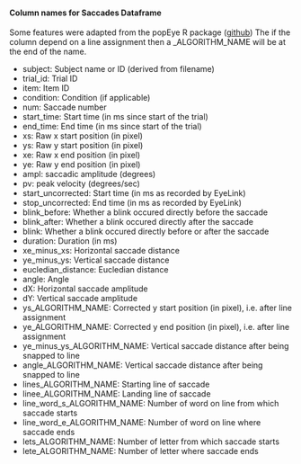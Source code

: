 #### Column names for Saccades Dataframe
Some features were adapted from the popEye R package ([github](https://github.com/sascha2schroeder/popEye))
The if the column depend on a line assignment then a _ALGORITHM_NAME will be at the end of the name.
- subject: Subject name or ID (derived from filename)
- trial_id: Trial ID
- item: Item ID
- condition: Condition (if applicable)
- num: Saccade number
- start_time: Start time (in ms since start of the trial)
- end_time: End time (in ms since start of the trial)
- xs: Raw x start position (in pixel)
- ys: Raw y start position (in pixel)
- xe: Raw x end position (in pixel)
- ye: Raw y end position (in pixel)
- ampl: saccadic amplitude (degrees)
- pv: peak velocity (degrees/sec)
- start_uncorrected: Start time (in ms as recorded by EyeLink)
- stop_uncorrected: End time (in ms as recorded by EyeLink)
- blink_before: Whether a blink occured directly before the saccade
- blink_after: Whether a blink occured directly after the saccade
- blink: Whether a blink occured directly before or after the saccade
- duration: Duration (in ms)
- xe_minus_xs: Horizontal saccade distance
- ye_minus_ys: Vertical saccade distance
- eucledian_distance: Eucledian distance
- angle: Angle
- dX: Horizontal saccade amplitude
- dY: Vertical saccade amplitude
- ys_ALGORITHM_NAME: Corrected y start position (in pixel), i.e. after line assignment
- ye_ALGORITHM_NAME: Corrected y end position (in pixel), i.e. after line assignment
- ye_minus_ys_ALGORITHM_NAME: Vertical saccade distance after being snapped to line
- angle_ALGORITHM_NAME: Vertical saccade distance after being snapped to line
- lines_ALGORITHM_NAME: Starting line of saccade
- linee_ALGORITHM_NAME: Landing line of saccade
- line_word_s_ALGORITHM_NAME: Number of word on line from which saccade starts
- line_word_e_ALGORITHM_NAME: Number of word on line where saccade ends
- lets_ALGORITHM_NAME: Number of letter from which saccade starts
- lete_ALGORITHM_NAME: Number of letter where saccade ends